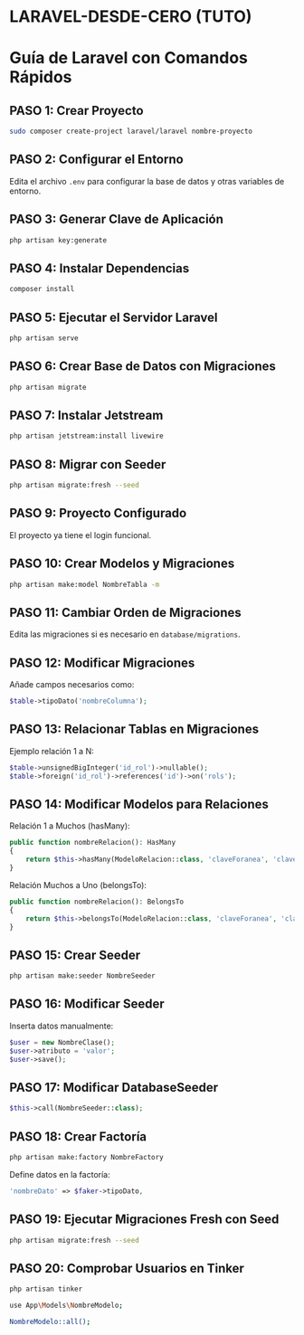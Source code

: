 
# LARAVEL-DESDE-CERO (TUTO)




# Guía de Laravel con Comandos Rápidos

## PASO 1: Crear Proyecto
```bash
sudo composer create-project laravel/laravel nombre-proyecto
```

## PASO 2: Configurar el Entorno
Edita el archivo `.env` para configurar la base de datos y otras variables de entorno.

## PASO 3: Generar Clave de Aplicación
```bash
php artisan key:generate
```

## PASO 4: Instalar Dependencias
```bash
composer install
```

## PASO 5: Ejecutar el Servidor Laravel
```bash
php artisan serve
```

## PASO 6: Crear Base de Datos con Migraciones
```bash
php artisan migrate
```

## PASO 7: Instalar Jetstream
```bash
php artisan jetstream:install livewire
```

## PASO 8: Migrar con Seeder
```bash
php artisan migrate:fresh --seed
```

## PASO 9: Proyecto Configurado
El proyecto ya tiene el login funcional.

## PASO 10: Crear Modelos y Migraciones
```bash
php artisan make:model NombreTabla -m
```

## PASO 11: Cambiar Orden de Migraciones
Edita las migraciones si es necesario en `database/migrations`.

## PASO 12: Modificar Migraciones
Añade campos necesarios como:
```php
$table->tipoDato('nombreColumna');
```

## PASO 13: Relacionar Tablas en Migraciones
Ejemplo relación 1 a N:
```php
$table->unsignedBigInteger('id_rol')->nullable();
$table->foreign('id_rol')->references('id')->on('rols');
```

## PASO 14: Modificar Modelos para Relaciones
Relación 1 a Muchos (hasMany):
```php
public function nombreRelacion(): HasMany
{
    return $this->hasMany(ModeloRelacion::class, 'claveForanea', 'claveReferencia');
}
```
Relación Muchos a Uno (belongsTo):
```php
public function nombreRelacion(): BelongsTo
{
    return $this->belongsTo(ModeloRelacion::class, 'claveForanea', 'claveReferencia');
}
```

## PASO 15: Crear Seeder
```bash
php artisan make:seeder NombreSeeder
```

## PASO 16: Modificar Seeder
Inserta datos manualmente:
```php
$user = new NombreClase();
$user->atributo = 'valor';
$user->save();
```

## PASO 17: Modificar DatabaseSeeder
```php
$this->call(NombreSeeder::class);
```

## PASO 18: Crear Factoría
```bash
php artisan make:factory NombreFactory
```
Define datos en la factoría:
```php
'nombreDato' => $faker->tipoDato,
```

## PASO 19: Ejecutar Migraciones Fresh con Seed
```bash
php artisan migrate:fresh --seed
```

## PASO 20: Comprobar Usuarios en Tinker
```bash
php artisan tinker
```
```bash
use App\Models\NombreModelo;
```
```bash
NombreModelo::all();
```
